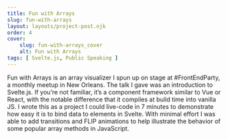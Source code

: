 ```yaml
---
title: Fun with Arrays
slug: fun-with-arrays
layout: layouts/project-post.njk
order: 4
cover:
    slug: fun-with-arrays_cover
    alt: Fun with Arrays
tags: [ Svelte.js, Public Speaking ]
---
```

Fun with Arrays is an array visualizer I spun up on stage at #FrontEndParty, a monthly meetup in New Orleans. The talk I gave was an introduction to Svelte.js. If you’re not familiar, it’s a component framework similar to Vue or React, with the notable difference that it compiles at build time into vanilla JS. I wrote this as a project I could live-code in 7 minutes to demonstrate how easy it is to bind data to elements in Svelte. With minimal effort I was able to add transitions and FLIP animations to help illustrate the behavior of some popular array methods in JavaScript.
